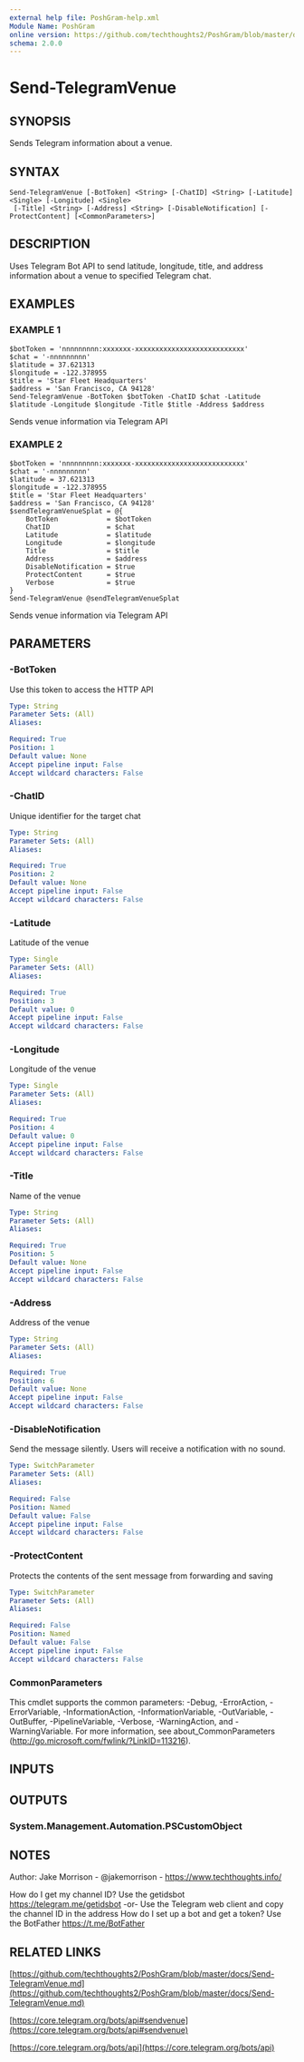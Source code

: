 ```yaml
---
external help file: PoshGram-help.xml
Module Name: PoshGram
online version: https://github.com/techthoughts2/PoshGram/blob/master/docs/Send-TelegramVenue.md
schema: 2.0.0
---
```


# Send-TelegramVenue

## SYNOPSIS
Sends Telegram information about a venue.

## SYNTAX

```
Send-TelegramVenue [-BotToken] <String> [-ChatID] <String> [-Latitude] <Single> [-Longitude] <Single>
 [-Title] <String> [-Address] <String> [-DisableNotification] [-ProtectContent] [<CommonParameters>]
```

## DESCRIPTION
Uses Telegram Bot API to send latitude, longitude, title, and address information about a venue to specified Telegram chat.

## EXAMPLES

### EXAMPLE 1
```
$botToken = 'nnnnnnnnn:xxxxxxx-xxxxxxxxxxxxxxxxxxxxxxxxxxx'
$chat = '-nnnnnnnnn'
$latitude = 37.621313
$longitude = -122.378955
$title = 'Star Fleet Headquarters'
$address = 'San Francisco, CA 94128'
Send-TelegramVenue -BotToken $botToken -ChatID $chat -Latitude $latitude -Longitude $longitude -Title $title -Address $address
```

Sends venue information via Telegram API

### EXAMPLE 2
```
$botToken = 'nnnnnnnnn:xxxxxxx-xxxxxxxxxxxxxxxxxxxxxxxxxxx'
$chat = '-nnnnnnnnn'
$latitude = 37.621313
$longitude = -122.378955
$title = 'Star Fleet Headquarters'
$address = 'San Francisco, CA 94128'
$sendTelegramVenueSplat = @{
    BotToken            = $botToken
    ChatID              = $chat
    Latitude            = $latitude
    Longitude           = $longitude
    Title               = $title
    Address             = $address
    DisableNotification = $true
    ProtectContent      = $true
    Verbose             = $true
}
Send-TelegramVenue @sendTelegramVenueSplat
```

Sends venue information via Telegram API

## PARAMETERS

### -BotToken
Use this token to access the HTTP API

```yaml
Type: String
Parameter Sets: (All)
Aliases:

Required: True
Position: 1
Default value: None
Accept pipeline input: False
Accept wildcard characters: False
```

### -ChatID
Unique identifier for the target chat

```yaml
Type: String
Parameter Sets: (All)
Aliases:

Required: True
Position: 2
Default value: None
Accept pipeline input: False
Accept wildcard characters: False
```

### -Latitude
Latitude of the venue

```yaml
Type: Single
Parameter Sets: (All)
Aliases:

Required: True
Position: 3
Default value: 0
Accept pipeline input: False
Accept wildcard characters: False
```

### -Longitude
Longitude of the venue

```yaml
Type: Single
Parameter Sets: (All)
Aliases:

Required: True
Position: 4
Default value: 0
Accept pipeline input: False
Accept wildcard characters: False
```

### -Title
Name of the venue

```yaml
Type: String
Parameter Sets: (All)
Aliases:

Required: True
Position: 5
Default value: None
Accept pipeline input: False
Accept wildcard characters: False
```

### -Address
Address of the venue

```yaml
Type: String
Parameter Sets: (All)
Aliases:

Required: True
Position: 6
Default value: None
Accept pipeline input: False
Accept wildcard characters: False
```

### -DisableNotification
Send the message silently.
Users will receive a notification with no sound.

```yaml
Type: SwitchParameter
Parameter Sets: (All)
Aliases:

Required: False
Position: Named
Default value: False
Accept pipeline input: False
Accept wildcard characters: False
```

### -ProtectContent
Protects the contents of the sent message from forwarding and saving

```yaml
Type: SwitchParameter
Parameter Sets: (All)
Aliases:

Required: False
Position: Named
Default value: False
Accept pipeline input: False
Accept wildcard characters: False
```

### CommonParameters
This cmdlet supports the common parameters: -Debug, -ErrorAction, -ErrorVariable, -InformationAction, -InformationVariable, -OutVariable, -OutBuffer, -PipelineVariable, -Verbose, -WarningAction, and -WarningVariable.
For more information, see about_CommonParameters (http://go.microsoft.com/fwlink/?LinkID=113216).

## INPUTS

## OUTPUTS

### System.Management.Automation.PSCustomObject
## NOTES
Author: Jake Morrison - @jakemorrison - https://www.techthoughts.info/

How do I get my channel ID?
Use the getidsbot https://telegram.me/getidsbot  -or-  Use the Telegram web client and copy the channel ID in the address
How do I set up a bot and get a token?
Use the BotFather https://t.me/BotFather

## RELATED LINKS

[https://github.com/techthoughts2/PoshGram/blob/master/docs/Send-TelegramVenue.md](https://github.com/techthoughts2/PoshGram/blob/master/docs/Send-TelegramVenue.md)

[https://core.telegram.org/bots/api#sendvenue](https://core.telegram.org/bots/api#sendvenue)

[https://core.telegram.org/bots/api](https://core.telegram.org/bots/api)

